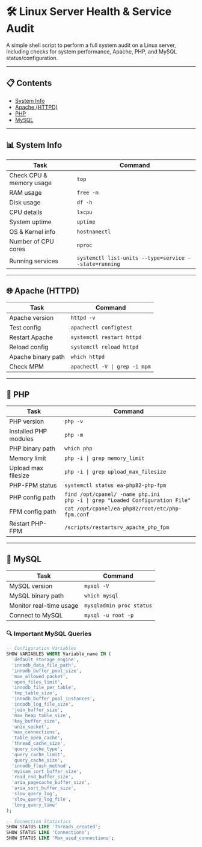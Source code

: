 
# 🛠️ Linux Server Health & Service Audit

A simple shell script to perform a full system audit on a Linux server, including checks for system performance, Apache, PHP, and MySQL status/configuration.

---

## 📋 Contents

- [System Info](#system-info)
- [Apache (HTTPD)](#apache-httpd)
- [PHP](#php)
- [MySQL](#mysql)

---

## 📊 System Info

| Task | Command |
|------|---------|
| Check CPU & memory usage | `top` |
| RAM usage | `free -m` |
| Disk usage | `df -h` |
| CPU details | `lscpu` |
| System uptime | `uptime` |
| OS & Kernel info | `hostnamectl` |
| Number of CPU cores | `nproc` |
| Running services | `systemctl list-units --type=service --state=running` |

---

## 🌐 Apache (HTTPD)

| Task | Command |
|------|---------|
| Apache version | `httpd -v` |
| Test config | `apachectl configtest` |
| Restart Apache | `systemctl restart httpd` |
| Reload config | `systemctl reload httpd` |
| Apache binary path | `which httpd` |
| Check MPM | `apachectl -V \| grep -i mpm` |

---

## 🐘 PHP

| Task | Command |
|------|---------|
| PHP version | `php -v` |
| Installed PHP modules | `php -m` |
| PHP binary path | `which php` |
| Memory limit | `php -i \| grep memory_limit` |
| Upload max filesize | `php -i \| grep upload_max_filesize` |
| PHP-FPM status | `systemctl status ea-php82-php-fpm` |
| PHP config path | `find /opt/cpanel/ -name php.ini`<br>`php -i \| grep "Loaded Configuration File"` |
| FPM config path | `cat /opt/cpanel/ea-php82/root/etc/php-fpm.conf` |
| Restart PHP-FPM | `/scripts/restartsrv_apache_php_fpm` |

---

## 🐬 MySQL

| Task | Command |
|------|---------|
| MySQL version | `mysql -V` |
| MySQL binary path | `which mysql` |
| Monitor real-time usage | `mysqladmin proc status` |
| Connect to MySQL | `mysql -u root -p` |

### 🔍 Important MySQL Queries

```sql
-- Configuration Variables
SHOW VARIABLES WHERE Variable_name IN (
  'default_storage_engine',
  'innodb_data_file_path',
  'innodb_buffer_pool_size',
  'max_allowed_packet',
  'open_files_limit',
  'innodb_file_per_table',
  'tmp_table_size',
  'innodb_buffer_pool_instances',
  'innodb_log_file_size',
  'join_buffer_size',
  'max_heap_table_size',
  'key_buffer_size',
  'unix_socket',
  'max_connections',
  'table_open_cache',
  'thread_cache_size',
  'query_cache_type',
  'query_cache_limit',
  'query_cache_size',
  'innodb_flush_method',
  'myisam_sort_buffer_size',
  'read_rnd_buffer_size',
  'aria_pagecache_buffer_size',
  'aria_sort_buffer_size',
  'slow_query_log',
  'slow_query_log_file',
  'long_query_time'
);

-- Connection Statistics
SHOW STATUS LIKE 'Threads_created';
SHOW STATUS LIKE 'Connections';
SHOW STATUS LIKE 'Max_used_connections';
